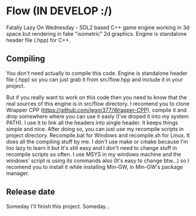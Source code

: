 # Flow (IN DEVELOP :/)
Fatally Lazy On Wednesday - SDL2 based C++ game engine working in 3d space but rendering in fake "isometric" 2d graphics. Engine is standalone header file (.hpp) for C++.

## Compiling
You don't need actually to compile this code. Engine is standalone header file (.hpp) so you can just grab it from src/flow.hpp and include it in your project.

But if you really want to work on this code then you need to know that the real sources of this engine is in src/flow directory. I recomend you to clone Wrapper CPP (https://github.com/jegor377/Wrapper-CPP), compile it and drop somewhere where you can use it easly (I've droped it into my system PATH). I use it to link all the headers into single header. It keeps things simple and nice.
After doing so, you can just use my recompile scripts in project directory. Recompile.bat for Windows and recompile.sh for Linux. It does all the compiling stuff by me. I don't use make or cmake because I'm too lazy to learn it but It's still easy and I don't need to change stuff in recompile scripts so often. I use MSYS in my windows machine and the windows' script is using its commands also (It's easy to change btw...) so I recomend you to install it while installing Min-GW, in Min-GW's package manager.

## Release date
Someday I'll finish this project. Someday...
